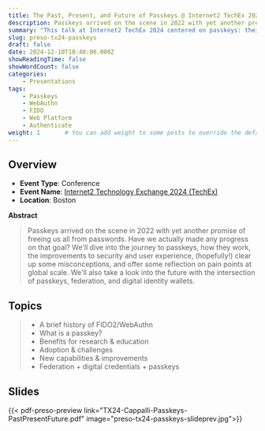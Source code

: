 ```yaml
---
title: The Past, Present, and Future of Passkeys @ Internet2 TechEx 2024
description: Passkeys arrived on the scene in 2022 with yet another promise of freeing us all from passwords. Have we actually made any progress on that goal? We'll dive into the journey to passkeys, how they work, the improvements to security and user experience, (hopefully!) clear up some misconceptions, and offer some reflection on pain points at global scale. We'll also take a look into the future with the intersection of passkeys, federation, and digital identity wallets.
summary: "This talk at Internet2 TechEx 2024 centered on passkeys: their arrival in 2022, how they work, their impact on security and user experience, and what the future holds with federation and digital identity wallets."
slug: preso-tx24-passkeys
draft: false
date: 2024-12-10T18:40:00.000Z
showReadingTime: false
showWordCount: false
categories:
    - Presentations
tags:
    - Passkeys
    - WebAuthn
    - FIDO
    - Web Platform
    - Authenticate
weight: 1       # You can add weight to some posts to override the default sorting (date descending)
---
```


## Overview

- **Event Type**: Conference
- **Event Name**: [Internet2 Technology Exchange 2024 (TechEx)](https://na.eventscloud.com/website/69276/home/)
- **Location**: Boston

**Abstract**

> Passkeys arrived on the scene in 2022 with yet another promise of freeing us all from passwords. Have we actually made any progress on that goal? We'll dive into the journey to passkeys, how they work, the improvements to security and user experience, (hopefully!) clear up some misconceptions, and offer some reflection on pain points at global scale. We'll also take a look into the future with the intersection of passkeys, federation, and digital identity wallets.

## Topics

> - A brief history of FIDO2/WebAuthn
> - What is a passkey?
> - Benefits for research & education
> - Adoption & challenges
> - New capabilities & improvements
> - Federation + digital credentials + passkeys

## Slides

{{< pdf-preso-preview link="TX24-Cappalli-Passkeys-PastPresentFuture.pdf" image="preso-tx24-passkeys-slideprev.jpg">}}
